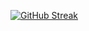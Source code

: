 [![GitHub Streak](https://github-readme-streak-stats.herokuapp.com/?user=LolaperezDS&theme=dark&hide_border=true)](https://git.io/streak-stats)
